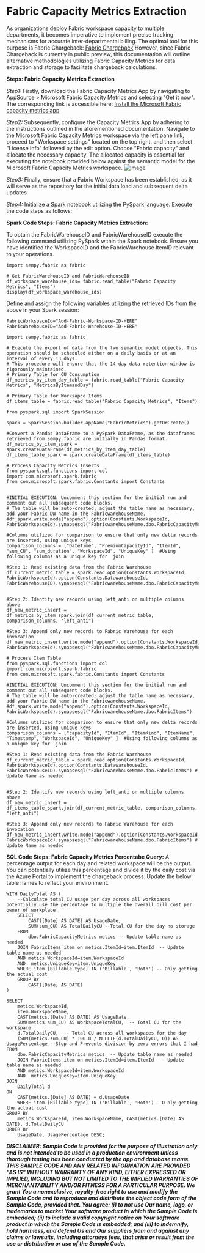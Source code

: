 # Fabric Capacity Metrics Extraction
<link rel="icon" href="articles/fabric_16_color.svg" type="image/x-icon" >

As organizations deploy Fabric workspace capacity to multiple departments, it becomes imperative to implement precise tracking mechanisms for accurate inter-departmental billing. 
The optimal tool for this purpose is Fabric Chargeback: <a href="https://learn.microsoft.com/en-gb/fabric/release-plan/admin-governance#capacity-metrics-chargeback-public-preview" target="_blank">Fabric Chargeback</a>
However, since Fabric Chargeback is currently in public preview, this documentation will outline alternative methodologies utilizing Fabric Capacity Metrics for data extraction and storage to facilitate chargeback calculations.

**Steps: Fabric Capacity Metrics Extraction**

*Step1:*
Firstly, download the Fabric Capacity Metrics App by navigating to AppSource > Microsoft Fabric Capacity Metrics and selecting "Get it now". The corresponding link is accessible here:  <a href="learn.microsoft.com/en-us/fabric/enterprise/metrics-app-install?tabs=1st" target="_blank">Install the Microsoft Fabric capacity metrics app</a>

*Step2:*
Subsequently, configure the Capacity Metrics App by adhering to the instructions outlined in the aforementioned documentation. Navigate to the Microsoft Fabric Capacity Metrics workspace via the left pane link, proceed to "Workspace settings" located on the top right, and then select "License info" followed by the edit option. 
Choose "Fabric capacity" and allocate the necessary capacity. 
The allocated capacity is essential for executing the notebook provided below against the semantic model for the Microsoft Fabric Capacity Metrics workspace.
![image](https://github.com/user-attachments/assets/8ed9ba2a-e6a2-49e1-8e59-97e248c383e5)

*Step3:*
Finally, ensure that a Fabric Workspace has been established, as it will serve as the repository for the initial data load and subsequent delta updates.

*Step4:*
Initialize a Spark notebook utilizing the PySpark language. Execute the code steps as follows:

**Spark Code Steps: Fabric Capacity Metrics Extraction:**

To obtain the FabricWarehouseID and FabricWarehouseID execute the following command utilizing PySpark within the Spark notebook. Ensure you have identified the WorkspaceID and the FabricWarehouse ItemID relevant to your operations.
```
import sempy.fabric as fabric

# Get FabricWarehouseID and FabricWarehouseID
df_workspace_warehouse_ids= fabric.read_table("Fabric Capacity Metrics", "Items")
display(df_workspace_warehouse_ids)
```

Define and assign the following variables utilizing the retrieved IDs from the above in your Spark session:
```
FabricWorkspaceId="Add-Fabric-Workspace-ID-HERE"
FabricWarehouseID="Add-Fabric-Warehouse-ID-HERE"
```


```
import sempy.fabric as fabric

# Execute the export of data from the two semantic model objects. This operation should be scheduled either on a daily basis or at an interval of every 13 days.
# This procedure will ensure that the 14-day data retention window is rigorously maintained.
# Primary Table for CU Consumption
df_metrics_by_item_day_table = fabric.read_table("Fabric Capacity Metrics", "MetricsByItemandDay")

# Primary Table for Worksapce Items
df_items_table = fabric.read_table("Fabric Capacity Metrics", "Items")

```



```
from pyspark.sql import SparkSession

spark = SparkSession.builder.appName("FabricMetrics").getOrCreate()

#Convert a Pandas DataFrame to a PySpark DataFrame, as the dataframes retrieved from sempy.fabric are initially in Pandas format.
df_metrics_by_item_spark = spark.createDataFrame(df_metrics_by_item_day_table)
df_items_table_spark = spark.createDataFrame(df_items_table)
```


```
# Process Capacity Metrics Inserts
from pyspark.sql.functions import col
import com.microsoft.spark.fabric
from com.microsoft.spark.fabric.Constants import Constants  


#INITIAL EXECUTION: Uncomment this section for the initial run and comment out all subsequent code blocks.
# The table will be auto-created; adjust the table name as necessary, add your Fabric DW name in the FabricwarehouseName.
#df_spark.write.mode("append").option(Constants.WorkspaceId, FabricWorkspaceId).synapsesql("FabricwarehouseName.dbo.FabricCapacityMetrics")

#Columns utilized for comparison to ensure that only new delta records are inserted, using unique keys
comparison_columns = ["DateTime", "PremiumCapacityId", "ItemId", "sum_CU", "sum_duration", "WorkspaceId", "UniqueKey" ]  #Using following columns as a unique key for  join

#Step 1: Read existing data from the Fabric Warehouse
df_current_metric_table = spark.read.option(Constants.WorkspaceId, FabricWorkspaceId).option(Constants.DatawarehouseId, FabricWarehouseID).synapsesql("FabricwarehouseName.dbo.FabricCapacityMetrics")


#Step 2: Identify new records using left_anti on multiple columns above
df_new_metric_insert = df_metrics_by_item_spark.join(df_current_metric_table, comparison_columns, "left_anti")

#Step 3: Append only new records to Fabric Warehouse for each invocation
df_new_metric_insert.write.mode("append").option(Constants.WorkspaceId, FabricWorkspaceId).synapsesql("FabricwarehouseName.dbo.FabricCapacityMetrics")

```

```
# Process Item Table 
from pyspark.sql.functions import col
import com.microsoft.spark.fabric
from com.microsoft.spark.fabric.Constants import Constants  

#INITIAL EXECUTION: Uncomment this section for the initial run and comment out all subsequent code blocks.
# The table will be auto-created; adjust the table name as necessary, add your Fabric DW name in the FabricwarehouseName.
#df_spark.write.mode("append").option(Constants.WorkspaceId, FabricWorkspaceId).synapsesql("FabricwarehouseName.dbo.FabricItems")

#Columns utilized for comparison to ensure that only new delta records are inserted, using unique keys
comparison_columns = ["capacityId", "ItemId", "ItemKind", "ItemName", "Timestamp", "WorkspaceId", "UniqueKey" ]  #Using following columns as a unique key for  join

#Step 1: Read existing data from the Fabric Warehouse
df_current_metric_table = spark.read.option(Constants.WorkspaceId, FabricWorkspaceId).option(Constants.DatawarehouseId, FabricWarehouseID).synapsesql("FabricwarehouseName.dbo.FabricItems") # Update Name as needed


#Step 2: Identify new records using left_anti on multiple columns above
df_new_metric_insert = df_items_table_spark.join(df_current_metric_table, comparison_columns, "left_anti")

#Step 3: Append only new records to Fabric Warehouse for each invocation
df_new_metric_insert.write.mode("append").option(Constants.WorkspaceId, FabricWorkspaceId).synapsesql("FabricwarehouseName.dbo.FabricItems") # Update Name as needed
```

**SQL Code Steps: Fabric Capacity Metrics Percentabe Query:**
A percentage output for each day and related workspace will be the output. You can potentially utilize this percentage and divide it by the daily cost via the Azure Portal to implement the chargeback process.
Update the below table names to reflect your environment.
```
WITH DailyTotal AS (
    --Calculate total CU usage per day across all workspaces potentially use the percentage to multiple the overall bill cost per owner of workplace
    SELECT 
        CAST([Date] AS DATE) AS UsageDate, 
        SUM(sum_CU) AS TotalDailyCU --Total CU for the day no storage 
    FROM 
        dbo.FabricCapacityMetrics metics -- Update table name as needed
	JOIN FabricItems item on metics.ItemId=item.ItemId  -- Update table name as needed
	AND metics.WorkspaceId=item.WorkspaceId
	AND  metics.UniqueKey=item.UniqueKey
	WHERE item.[Billable type] IN ('Billable', 'Both') -- Only getting the actual cost
    GROUP BY 
        CAST([Date] AS DATE)
)

SELECT 
    metics.WorkspaceId, 
	item.WorkspaceName,
    CAST(metics.[Date] AS DATE) AS UsageDate, 
    SUM(metics.sum_CU) AS WorkspaceTotalCU,  -- Total CU for the workspace
    d.TotalDailyCU,  -- Total CU across all workspaces for the day
    (SUM(metics.sum_CU) * 100.0 / NULLIF(d.TotalDailyCU, 0)) AS UsagePercentage --Stop and Prevents division by zero errors that I had
FROM 
    dbo.FabricCapacityMetrics metics  -- Update table name as needed
	JOIN FabricItems item on metics.ItemId=item.ItemId  -- Update table name as needed
	AND metics.WorkspaceId=item.WorkspaceId
	AND  metics.UniqueKey=item.UniqueKey
JOIN 
    DailyTotal d
ON 
    CAST(metics.[Date] AS DATE) = d.UsageDate
	WHERE item.[Billable type] IN ('Billable', 'Both') --O nly getting the actual cost
GROUP BY 
    metics.WorkspaceId, item.WorkspaceName, CAST(metics.[Date] AS DATE), d.TotalDailyCU
ORDER BY 
    UsageDate, UsagePercentage DESC;
```


***DISCLAIMER: Sample Code is provided for the purpose of illustration only and is not intended to be used in a production environment unless thorough testing has been conducted by the app and database teams. THIS SAMPLE CODE AND ANY RELATED INFORMATION ARE PROVIDED "AS IS" WITHOUT WARRANTY OF ANY KIND, EITHER EXPRESSED OR IMPLIED, INCLUDING BUT NOT LIMITED TO THE IMPLIED WARRANTIES OF MERCHANTABILITY AND/OR FITNESS FOR A PARTICULAR PURPOSE. We grant You a nonexclusive, royalty-free right to use and modify the Sample Code and to reproduce and distribute the object code form of the Sample Code, provided that. You agree: (i) to not use Our name, logo, or trademarks to market Your software product in which the Sample Code is embedded; (ii) to include a valid copyright notice on Your software product in which the Sample Code is embedded; and (iii) to indemnify, hold harmless, and defend Us and Our suppliers from and against any claims or lawsuits, including attorneys fees, that arise or result from the use or distribution or use of the Sample Code.***


